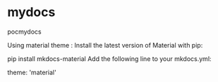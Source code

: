 # mydocs
pocmydocs

Using material theme :
Install the latest version of Material with pip:

pip install mkdocs-material
Add the following line to your mkdocs.yml:

theme: 'material'